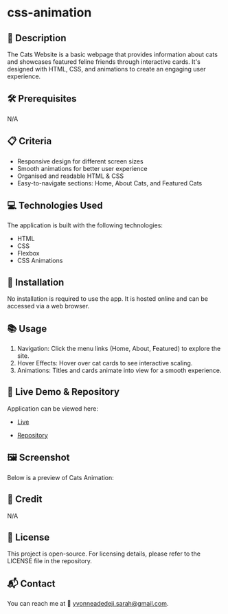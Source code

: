 # css-animation

## 📌 Description
The Cats Website is a basic webpage that provides information about cats and showcases featured feline friends through interactive cards. It's designed with HTML, CSS, and animations to create an engaging user experience.

## 🛠 Prerequisites
N/A

## 📋 Criteria
* Responsive design for different screen sizes
* Smooth animations for better user experience
* Organised and readable HTML & CSS
* Easy-to-navigate sections: Home, About Cats, and Featured Cats

## 💻 Technologies Used
The application is built with the following technologies:
* HTML
* CSS
* Flexbox
* CSS Animations
 
## 🚀 Installation
No installation is required to use the app. It is hosted online and can be accessed via a web browser.

## 📚 Usage
1. Navigation: Click the menu links (Home, About, Featured) to explore the site.
2. Hover Effects: Hover over cat cards to see interactive scaling.
3. Animations: Titles and cards animate into view for a smooth experience.

## 🔗 Live Demo & Repository
Application can be viewed here: 
* [Live](https://yvonnesarah.github.io/css-animation/)

* [Repository](https://github.com/yvonnesarah/css-animation)

## 🖼 Screenshot
Below is a preview of Cats Animation:


## 👥 Credit
N/A

## 📜 License
This project is open-source. For licensing details, please refer to the LICENSE file in the repository.

## 📬 Contact
You can reach me at 📧 yvonneadedeji.sarah@gmail.com.
